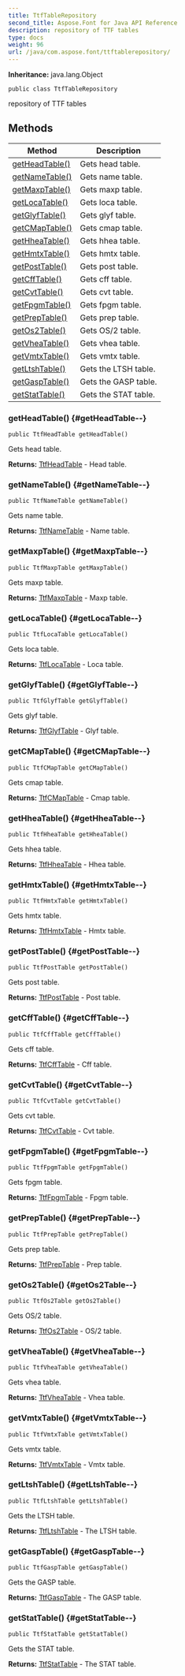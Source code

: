 ```yaml
---
title: TtfTableRepository
second_title: Aspose.Font for Java API Reference
description: repository of TTF tables
type: docs
weight: 96
url: /java/com.aspose.font/ttftablerepository/
---
```

**Inheritance:**
java.lang.Object
```
public class TtfTableRepository
```

repository of TTF tables
## Methods

| Method | Description |
| --- | --- |
| [getHeadTable()](#getHeadTable--) | Gets head table. |
| [getNameTable()](#getNameTable--) | Gets name table. |
| [getMaxpTable()](#getMaxpTable--) | Gets maxp table. |
| [getLocaTable()](#getLocaTable--) | Gets loca table. |
| [getGlyfTable()](#getGlyfTable--) | Gets glyf table. |
| [getCMapTable()](#getCMapTable--) | Gets cmap table. |
| [getHheaTable()](#getHheaTable--) | Gets hhea table. |
| [getHmtxTable()](#getHmtxTable--) | Gets hmtx table. |
| [getPostTable()](#getPostTable--) | Gets post table. |
| [getCffTable()](#getCffTable--) | Gets cff table. |
| [getCvtTable()](#getCvtTable--) | Gets cvt table. |
| [getFpgmTable()](#getFpgmTable--) | Gets fpgm table. |
| [getPrepTable()](#getPrepTable--) | Gets prep table. |
| [getOs2Table()](#getOs2Table--) | Gets OS/2 table. |
| [getVheaTable()](#getVheaTable--) | Gets vhea table. |
| [getVmtxTable()](#getVmtxTable--) | Gets vmtx table. |
| [getLtshTable()](#getLtshTable--) | Gets the LTSH table. |
| [getGaspTable()](#getGaspTable--) | Gets the GASP table. |
| [getStatTable()](#getStatTable--) | Gets the STAT table. |
### getHeadTable() {#getHeadTable--}
```
public TtfHeadTable getHeadTable()
```


Gets head table.

**Returns:**
[TtfHeadTable](../../com.aspose.font/ttfheadtable) - Head table.
### getNameTable() {#getNameTable--}
```
public TtfNameTable getNameTable()
```


Gets name table.

**Returns:**
[TtfNameTable](../../com.aspose.font/ttfnametable) - Name table.
### getMaxpTable() {#getMaxpTable--}
```
public TtfMaxpTable getMaxpTable()
```


Gets maxp table.

**Returns:**
[TtfMaxpTable](../../com.aspose.font/ttfmaxptable) - Maxp table.
### getLocaTable() {#getLocaTable--}
```
public TtfLocaTable getLocaTable()
```


Gets loca table.

**Returns:**
[TtfLocaTable](../../com.aspose.font/ttflocatable) - Loca table.
### getGlyfTable() {#getGlyfTable--}
```
public TtfGlyfTable getGlyfTable()
```


Gets glyf table.

**Returns:**
[TtfGlyfTable](../../com.aspose.font/ttfglyftable) - Glyf table.
### getCMapTable() {#getCMapTable--}
```
public TtfCMapTable getCMapTable()
```


Gets cmap table.

**Returns:**
[TtfCMapTable](../../com.aspose.font/ttfcmaptable) - Cmap table.
### getHheaTable() {#getHheaTable--}
```
public TtfHheaTable getHheaTable()
```


Gets hhea table.

**Returns:**
[TtfHheaTable](../../com.aspose.font/ttfhheatable) - Hhea table.
### getHmtxTable() {#getHmtxTable--}
```
public TtfHmtxTable getHmtxTable()
```


Gets hmtx table.

**Returns:**
[TtfHmtxTable](../../com.aspose.font/ttfhmtxtable) - Hmtx table.
### getPostTable() {#getPostTable--}
```
public TtfPostTable getPostTable()
```


Gets post table.

**Returns:**
[TtfPostTable](../../com.aspose.font/ttfposttable) - Post table.
### getCffTable() {#getCffTable--}
```
public TtfCffTable getCffTable()
```


Gets cff table.

**Returns:**
[TtfCffTable](../../com.aspose.font/ttfcfftable) - Cff table.
### getCvtTable() {#getCvtTable--}
```
public TtfCvtTable getCvtTable()
```


Gets cvt table.

**Returns:**
[TtfCvtTable](../../com.aspose.font/ttfcvttable) - Cvt table.
### getFpgmTable() {#getFpgmTable--}
```
public TtfFpgmTable getFpgmTable()
```


Gets fpgm table.

**Returns:**
[TtfFpgmTable](../../com.aspose.font/ttffpgmtable) - Fpgm table.
### getPrepTable() {#getPrepTable--}
```
public TtfPrepTable getPrepTable()
```


Gets prep table.

**Returns:**
[TtfPrepTable](../../com.aspose.font/ttfpreptable) - Prep table.
### getOs2Table() {#getOs2Table--}
```
public TtfOs2Table getOs2Table()
```


Gets OS/2 table.

**Returns:**
[TtfOs2Table](../../com.aspose.font/ttfos2table) - OS/2 table.
### getVheaTable() {#getVheaTable--}
```
public TtfVheaTable getVheaTable()
```


Gets vhea table.

**Returns:**
[TtfVheaTable](../../com.aspose.font/ttfvheatable) - Vhea table.
### getVmtxTable() {#getVmtxTable--}
```
public TtfVmtxTable getVmtxTable()
```


Gets vmtx table.

**Returns:**
[TtfVmtxTable](../../com.aspose.font/ttfvmtxtable) - Vmtx table.
### getLtshTable() {#getLtshTable--}
```
public TtfLtshTable getLtshTable()
```


Gets the LTSH table.

**Returns:**
[TtfLtshTable](../../com.aspose.font/ttfltshtable) - The LTSH table.
### getGaspTable() {#getGaspTable--}
```
public TtfGaspTable getGaspTable()
```


Gets the GASP table.

**Returns:**
[TtfGaspTable](../../com.aspose.font/ttfgasptable) - The GASP table.
### getStatTable() {#getStatTable--}
```
public TtfStatTable getStatTable()
```


Gets the STAT table.

**Returns:**
[TtfStatTable](../../com.aspose.font/ttfstattable) - The STAT table.
